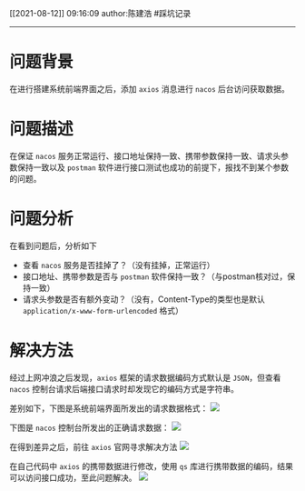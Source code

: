 [[2021-08-12]]
09:16:09
author:陈建浩
#踩坑记录 

--- 

# 问题背景
在进行搭建系统前端界面之后，添加 `axios` 消息进行 `nacos` 后台访问获取数据。

# 问题描述
在保证 `nacos` 服务正常运行、接口地址保持一致、携带参数保持一致、请求头参数保持一致以及 `postman` 软件进行接口测试也成功的前提下，报找不到某个参数的问题。

# 问题分析
在看到问题后，分析如下
- 查看 `nacos` 服务是否挂掉了？（没有挂掉，正常运行）
- 接口地址、携带参数是否与 `postman` 软件保持一致？（与postman核对过，保持一致）
- 请求头参数是否有额外变动？（没有，Content-Type的类型也是默认 `application/x-www-form-urlencoded` 格式）

# 解决方法
经过上网冲浪之后发现，`axios` 框架的请求数据编码方式默认是 `JSON`，但查看 `nacos` 控制台请求后端接口请求时却发现它的编码方式是字符串。

差别如下，下图是系统前端界面所发出的请求数据格式：
![](https://cdn.jsdelivr.net/gh/chenjianhao66/Myblog_picture-server/2021-08-13_09-32.png)

下图是 `nacos` 控制台所发出的正确请求数据：
![](https://cdn.jsdelivr.net/gh/chenjianhao66/Myblog_picture-server/2021-08-13_09-34.png)


在得到差异之后，前往 `axios` 官网寻求解决方法
![](https://cdn.jsdelivr.net/gh/chenjianhao66/Myblog_picture-server/2021-08-13_09-29.png)

在自己代码中 `axios` 的携带数据进行修改，使用 `qs` 库进行携带数据的编码，结果可以访问接口成功，至此问题解决。
![](https://cdn.jsdelivr.net/gh/chenjianhao66/Myblog_picture-server/2021-08-13_09-37.png)
